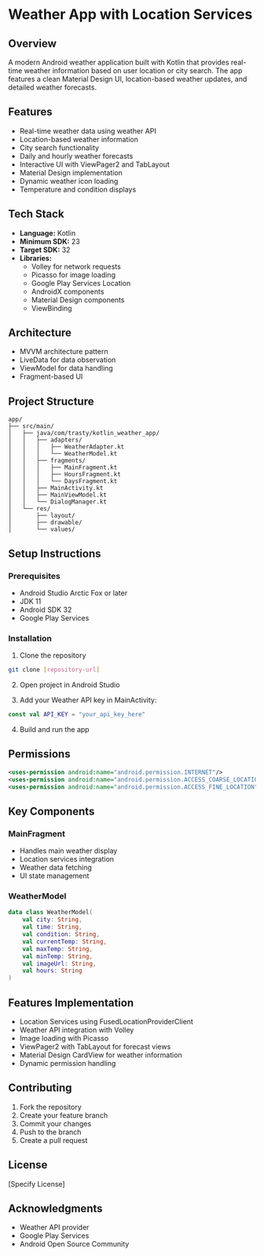 # Weather App with Location Services

## Overview

A modern Android weather application built with Kotlin that provides real-time weather information based on user location or city search. The app features a clean Material Design UI, location-based weather updates, and detailed weather forecasts.

## Features

- Real-time weather data using weather API
- Location-based weather information
- City search functionality
- Daily and hourly weather forecasts
- Interactive UI with ViewPager2 and TabLayout
- Material Design implementation
- Dynamic weather icon loading
- Temperature and condition displays

## Tech Stack

- **Language:** Kotlin
- **Minimum SDK:** 23
- **Target SDK:** 32
- **Libraries:**
  - Volley for network requests
  - Picasso for image loading
  - Google Play Services Location
  - AndroidX components
  - Material Design components
  - ViewBinding

## Architecture

- MVVM architecture pattern
- LiveData for data observation
- ViewModel for data handling
- Fragment-based UI

## Project Structure

```
app/
├── src/main/
│   ├── java/com/trasty/kotlin_weather_app/
│   │   ├── adapters/
│   │   │   ├── WeatherAdapter.kt
│   │   │   └── WeatherModel.kt
│   │   ├── fragments/
│   │   │   ├── MainFragment.kt
│   │   │   ├── HoursFragment.kt
│   │   │   └── DaysFragment.kt
│   │   ├── MainActivity.kt
│   │   ├── MainViewModel.kt
│   │   └── DialogManager.kt
│   └── res/
│       ├── layout/
│       ├── drawable/
│       └── values/
```

## Setup Instructions

### Prerequisites

- Android Studio Arctic Fox or later
- JDK 11
- Android SDK 32
- Google Play Services

### Installation

1. Clone the repository

```bash
git clone [repository-url]
```

2. Open project in Android Studio

3. Add your Weather API key in MainActivity:

```kotlin
const val API_KEY = "your_api_key_here"
```

4. Build and run the app

## Permissions

```xml
<uses-permission android:name="android.permission.INTERNET"/>
<uses-permission android:name="android.permission.ACCESS_COARSE_LOCATION"/>
<uses-permission android:name="android.permission.ACCESS_FINE_LOCATION"/>
```

## Key Components

### MainFragment

- Handles main weather display
- Location services integration
- Weather data fetching
- UI state management

### WeatherModel

```kotlin
data class WeatherModel(
    val city: String,
    val time: String,
    val condition: String,
    val currentTemp: String,
    val maxTemp: String,
    val minTemp: String,
    val imageUrl: String,
    val hours: String
)
```

## Features Implementation

- Location Services using FusedLocationProviderClient
- Weather API integration with Volley
- Image loading with Picasso
- ViewPager2 with TabLayout for forecast views
- Material Design CardView for weather information
- Dynamic permission handling

## Contributing

1. Fork the repository
2. Create your feature branch
3. Commit your changes
4. Push to the branch
5. Create a pull request

## License

[Specify License]

## Acknowledgments

- Weather API provider
- Google Play Services
- Android Open Source Community

